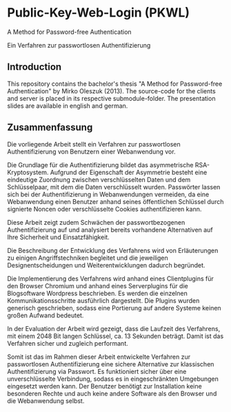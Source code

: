 Public-Key-Web-Login (PKWL)
====

A Method for Password-free Authentication

Ein Verfahren zur passwortlosen Authentifizierung


Introduction
----

This repository contains the bachelor's thesis "A Method for Password-free Authentication" by Mirko Oleszuk (2013).
The source-code for the clients and server is placed in its respective submodule-folder.
The presentation slides are available in english and german.


Zusammenfassung
----

Die vorliegende Arbeit stellt ein Verfahren zur passwortlosen Authentifizierung von Benutzern einer Webanwendung vor.

Die Grundlage für die Authentifizierung bildet das asymmetrische RSA-Kryptosystem. Aufgrund der Eigenschaft der Asymmetrie besteht eine eindeutige Zuordnung zwischen verschlüsselten Daten und dem Schlüsselpaar, mit dem die Daten verschlüsselt wurden. Passwörter lassen sich bei der Authentifizierung in Webanwendungen vermeiden, da eine Webanwendung einen Benutzer anhand seines öffentlichen Schlüssel durch signierte Noncen oder verschlüsselte Cookies authentifizieren kann.

Diese Arbeit zeigt zudem Schwächen der passwortbezogenen Authentifizierung auf und analysiert bereits vorhandene Alternativen auf Ihre Sicherheit und Einsatzfähigkeit.

Die Beschreibung der Entwicklung des Verfahrens wird von Erläuterungen zu einigen Angriffstechniken begleitet und die jeweiligen Designentscheidungen und Weiterentwicklungen dadurch begründet.

Die Implementierung des Verfahrens wird anhand eines Clientplugins für den Browser Chromium und anhand eines Serverplugins für die Blogsoftware Wordpress beschrieben. Es werden die einzelnen Kommunikationsschritte ausführlich dargestellt. Die Plugins wurden generisch geschrieben, sodass eine Portierung auf andere Systeme keinen großen Aufwand bedeutet.

In der Evaluation der Arbeit wird gezeigt, dass die Laufzeit des Verfahrens, mit einem 2048 Bit langen Schlüssel, ca. 13 Sekunden beträgt. Damit ist das Verfahren sicher und zugleich performant.

Somit ist das im Rahmen dieser Arbeit entwickelte Verfahren zur passwortlosen Authentifizierung eine sichere Alternative zur klassischen Authentifizierung via Passwort. Es funktioniert sicher über eine unverschlüsselte Verbindung, sodass es in eingeschränkten Umgebungen eingesetzt werden kann. Der Benutzer benötigt zur Installation keine besonderen Rechte und auch keine andere Software als den Browser und die Webanwendung selbst.

